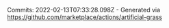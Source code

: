 Commits: 2022-02-13T07:33:28.098Z - Generated via https://github.com/marketplace/actions/artificial-grass
<br>
